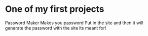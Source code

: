 # One of my first projects
Password Maker
Makes you password
Put in the site and then it will generate the password with the site its meant for!
